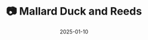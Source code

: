 ---
title: '📷 Mallard Duck and Reeds'
date: '2025-01-10'
image: 'https://cdn.diblasio.social/static/photos/2025/20250110_141001.jpg'
alt_text: "A mallard duck swimming in a pond surrounded by reeds."
tags:
  - "#Photography"
  - "#Netherlands"
  - "#NoordHolland"
  - "#Duck"
  - "#Nature"
  - "#Wildlife"
  - "#NaturePhotography"
  - "#Fujifilm"
  - "#Mirrorless"
  - "#BirdLovers"
  - "#FujiFilmXT20"
description: ''
created_date: '2025-01-10'
location: "Randweg, Stad en Lande, Huizerhoogt, Huizen, Noord-Holland, Nederland, 1276 GE, Nederland"
exif_data: "FUJIFILM X-T20 XF100-400mmF4.5-5.6 R LM OIS WR (1/340 | f/5.6 | ISO 800)"
draft: false
---